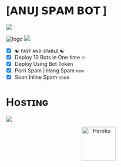 
# [𝗔𝗡𝗨𝗝 𝗦𝗣𝗔𝗠 𝗕𝗢𝗧 ]

  <img src="https://readme-typing-svg.herokuapp.com?color=F77247&width=420&lines=WANT+MAKE+THIS+BOT+DM+TG+:+@ANUJ_FF_ID_SELLR+JAY+SHREE+RAM;@ANUJ_FF_ID_SELLER%E2%9D%A4%EF%B8%8F">
</p> 

![logo](https://graph.org/file/5b00dd0486049d82f73c5.jpg)
<img src="https://user-images.githubusercontent.com/73097560/115834477-dbab4500-a447-11eb-908a-139a6edaec5c.gif"></a>

- [x] ☯︎ ғᴀsᴛ ᴀɴᴅ sᴛᴀʙʟᴇ ☯︎
- [x] Deploy 10 Bots in One time 🔥
- [x] Deploy Using Bot Token 
- [x] Porn Spam | Hang Spam `new`
- [x] Soon Inline Spam `soon`

# Hᴏsᴛɪɴɢ
  <img src="https://readme-typing-svg.herokuapp.com?color=F77247&width=420&lines=TG+:+@ANUJ_FF_ID_SELLER+WANT+MAKE+THEN+DM+ME+ON+TELEGRAM">
</p>

<p align="center"><a href="https://heroku.com/deploy?template=https://github.com/dominator454/BOTDEPLOY"><img align="center" alt="Heroku" width="92px" src="https://www.nicepng.com/png/full/223-2233246_heroku-logo-salesforce-heroku.png"></p>
